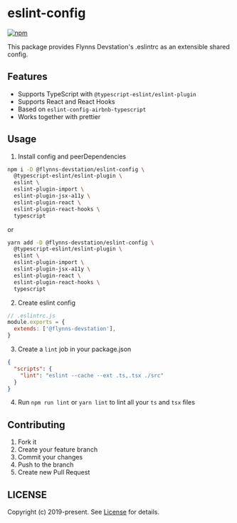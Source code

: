 # eslint-config

[![npm](https://img.shields.io/npm/v/@flynns-devstation/eslint-config.svg?style=for-the-badge)](https://www.npmjs.com/package/@flynns-devstation/eslint-config)

This package provides Flynns Devstation's .eslintrc as an extensible shared config.

## Features

- Supports TypeScript with `@typescript-eslint/eslint-plugin`
- Supports React and React Hooks
- Based on `eslint-config-airbnb-typescript`
- Works together with prettier

## Usage

1. Install config and peerDependencies

```bash
npm i -D @flynns-devstation/eslint-config \
  @typescript-eslint/eslint-plugin \
  eslint \
  eslint-plugin-import \
  eslint-plugin-jsx-a11y \
  eslint-plugin-react \
  eslint-plugin-react-hooks \
  typescript
```

or

```bash
yarn add -D @flynns-devstation/eslint-config \
  @typescript-eslint/eslint-plugin \
  eslint \
  eslint-plugin-import \
  eslint-plugin-jsx-a11y \
  eslint-plugin-react \
  eslint-plugin-react-hooks \
  typescript
```

2. Create eslint config

```js
// .eslintrc.js
module.exports = {
  extends: ['@flynns-devstation'],
}
```

3. Create a `lint` job in your package.json

```json
{
  "scripts": {
    "lint": "eslint --cache --ext .ts,.tsx ./src"
  }
}
```

4. Run `npm run lint` or `yarn lint` to lint all your `ts` and `tsx` files

## Contributing

1. Fork it
2. Create your feature branch
3. Commit your changes
4. Push to the branch
5. Create new Pull Request

## LICENSE

Copyright (c) 2019-present. See [License](./LICENSE) for details.

